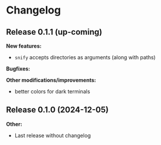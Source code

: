 # Changelog



## Release 0.1.1 (up-coming)

**New features:**

* `snify` accepts directories as arguments (along with paths)


**Bugfixes:**


**Other modifications/improvements:**

* better colors for dark terminals




## Release 0.1.0 (2024-12-05)

**Other:**

* Last release without changelog

